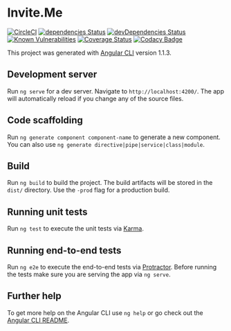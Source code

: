 # Invite.Me

[![CircleCI](https://circleci.com/gh/ifhack/convite-web/tree/master.svg?style=svg)](https://circleci.com/gh/ifhack/convite-web/tree/master)
[![dependencies Status](https://david-dm.org/ifhack/convite-web/status.svg)](https://david-dm.org/ifhack/convite-web)
[![devDependencies Status](https://david-dm.org/ifhack/convite-web/dev-status.svg)](https://david-dm.org/ifhack/convite-web?type=dev)
[![Known Vulnerabilities](https://snyk.io/test/github/ifhack/convite-web/badge.svg)](https://snyk.io/test/github/ifhack/convite-web)
[![Coverage Status](https://coveralls.io/repos/github/ifhack/convite-web/badge.svg?branch=master)](https://coveralls.io/github/ifhack/convite-web?branch=develop)
[![Codacy Badge](https://api.codacy.com/project/badge/Grade/a31f5c8a7e0c4d69a4eba4fcc0de5bc3)](https://www.codacy.com/app/davidpvilaca/convite-web?utm_source=github.com&amp;utm_medium=referral&amp;utm_content=ifhack/convite-web&amp;utm_campaign=Badge_Grade)

This project was generated with [Angular CLI](https://github.com/angular/angular-cli) version 1.1.3.

## Development server

Run `ng serve` for a dev server. Navigate to `http://localhost:4200/`. The app will automatically reload if you change any of the source files.

## Code scaffolding

Run `ng generate component component-name` to generate a new component. You can also use `ng generate directive|pipe|service|class|module`.

## Build

Run `ng build` to build the project. The build artifacts will be stored in the `dist/` directory. Use the `-prod` flag for a production build.

## Running unit tests

Run `ng test` to execute the unit tests via [Karma](https://karma-runner.github.io).

## Running end-to-end tests

Run `ng e2e` to execute the end-to-end tests via [Protractor](http://www.protractortest.org/).
Before running the tests make sure you are serving the app via `ng serve`.

## Further help

To get more help on the Angular CLI use `ng help` or go check out the [Angular CLI README](https://github.com/angular/angular-cli/blob/master/README.md).
